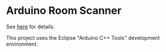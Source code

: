 # Arduino Room Scanner

See [here](https://barborak.com/arduino/) for details.

This project uses the Eclipse "Arduino C++ Tools" development environment.



